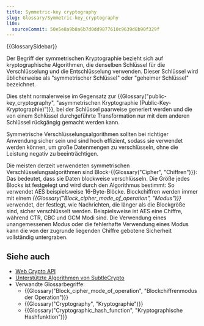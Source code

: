 ```yaml
---
title: Symmetric-key cryptography
slug: Glossary/Symmetric-key_cryptography
l10n:
  sourceCommit: 50e5e8a9b8a6b7d0dd9877610c9639d8b90f329f
---
```


{{GlossarySidebar}}

Der Begriff der symmetrischen Kryptographie bezieht sich auf kryptographische Algorithmen, die denselben Schlüssel für die Verschlüsselung und die Entschlüsselung verwenden. Dieser Schlüssel wird üblicherweise als "symmetrischer Schlüssel" oder "geheimer Schlüssel" bezeichnet.

Dies steht normalerweise im Gegensatz zur {{Glossary("public-key_cryptography", "asymmetrischen Kryptographie (Public-Key-Kryptographie)")}}, bei der Schlüssel paarweise generiert werden und die von einem Schlüssel durchgeführte Transformation nur mit dem anderen Schlüssel rückgängig gemacht werden kann.

Symmetrische Verschlüsselungsalgorithmen sollten bei richtiger Anwendung sicher sein und sind hoch effizient, sodass sie verwendet werden können, um große Datenmengen zu verschlüsseln, ohne die Leistung negativ zu beeinträchtigen.

Die meisten derzeit verwendeten symmetrischen Verschlüsselungsalgorithmen sind Block-{{Glossary("Cipher", "Chiffren")}}: Das bedeutet, dass sie Daten blockweise verschlüsseln. Die Größe jedes Blocks ist festgelegt und wird durch den Algorithmus bestimmt: So verwendet AES beispielsweise 16-Byte-Blöcke. Blockchiffren werden immer mit einem _{{Glossary("Block_cipher_mode_of_operation", "Modus")}}_ verwendet, der festlegt, wie Nachrichten, die länger als die Blockgröße sind, sicher verschlüsselt werden. Beispielsweise ist AES eine Chiffre, während CTR, CBC und GCM Modi sind. Die Verwendung eines unangemessenen Modus oder die fehlerhafte Verwendung eines Modus kann die von der zugrunde liegenden Chiffre gebotene Sicherheit vollständig untergraben.

## Siehe auch

- [Web Crypto API](/de/docs/Web/API/Web_Crypto_API)
- [Unterstützte Algorithmen von SubtleCrypto](/de/docs/Web/API/SubtleCrypto#supported_algorithms)
- Verwandte Glossarbegriffe:
  - {{Glossary("Block_cipher_mode_of_operation", "Blockchiffrenmodus der Operation")}}
  - {{Glossary("Cryptography", "Kryptographie")}}
  - {{Glossary("Cryptographic_hash_function", "Kryptographische Hashfunktion")}}
